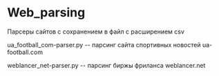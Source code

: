 # Web_parsing

Парсеры сайтов с сохранением в файл с расширением csv


ua_football_com-parser.py   --  парсинг сайта спортивных новостей ua-football.com

weblancer_net-parser.py  --  парсинг биржы фриланса weblancer.net
